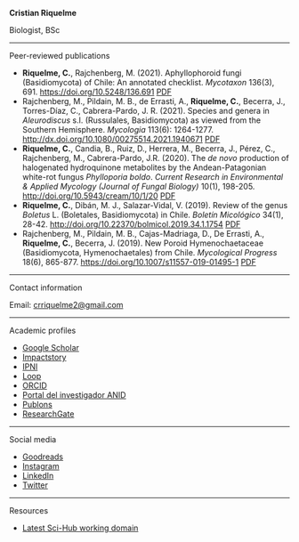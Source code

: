   <head>
    <title>Cristian Riquelme
    </title>
  </head>
   
  <body>
    <div class="">
      <p>
      <b>Cristian Riquelme</b>
      </p>
      <p>
      Biologist, BSc
      </p>
        <hr>
      <p>
      Peer-reviewed publications
      </p>
        <ul>
          <li><b>Riquelme, C.</b>, Rajchenberg, M. (2021). Aphyllophoroid fungi (Basidiomycota) of Chile: An annotated checklist. <i>Mycotaxon</i> 136(3), 691. <a href="https://doi.org/10.5248/136.691">https://doi.org/10.5248/136.691</a> <a href="https://www.researchgate.net/profile/Cristian-Riquelme-4/publication/355684954_Aphyllophoroid_fungi_Basidiomycota_of_Chile_an_annotated_checklist">PDF</a></li>
          <li>Rajchenberg, M., Pildain, M. B., de Errasti, A., <b>Riquelme, C.</b>, Becerra, J., Torres-Díaz, C., Cabrera-Pardo, J. R. (2021). Species and genera in <i>Aleurodiscus</i> s.l. (Russulales, Basidiomycota) as viewed from the Southern Hemisphere. <i>Mycologia</i> 113(6): 1264-1277. <a href="http://dx.doi.org/10.1080/00275514.2021.1940671">http://dx.doi.org/10.1080/00275514.2021.1940671</a> <a href="https://www.researchgate.net/profile/Cristian-Riquelme-4/publication/354076389_Species_and_genera_in_Aleurodiscus_sensu_lato_as_viewed_from_the_Southern_Hemisphere">PDF</a></li>
          <li><b>Riquelme, C.</b>, Candia, B., Ruiz, D., Herrera, M., Becerra, J., Pérez, C., Rajchenberg, M., Cabrera-Pardo, J.R. (2020). The <i>de novo</i> production of halogenated hydroquinone metabolites by the Andean-Patagonian white-rot fungus <i>Phylloporia boldo</i>. <i>Current Research in Environmental & Applied Mycology (Journal of Fungal Biology)</i> 10(1), 198-205. <a href="http://doi.org/10.5943/cream/10/1/20">http://doi.org/10.5943/cream/10/1/20</a> <a href="https://www.researchgate.net/profile/Cristian-Riquelme-4/publication/342412631_The_de_novo_production_of_halogenated_hydroquinone_metabolites_by_the_Andean-Patagonian_white-rot_fungus_Phylloporia_boldo">PDF</a></li>
          <li><b>Riquelme, C.</b>, Dibán, M. J., Salazar-Vidal, V. (2019). Review of the genus <i>Boletus</i> L. (Boletales, Basidiomycota) in Chile. <i>Boletín Micológico</i> 34(1), 28-42. <a href="http://doi.org/10.22370/bolmicol.2019.34.1.1754">http://doi.org/10.22370/bolmicol.2019.34.1.1754</a> <a href="https://www.researchgate.net/profile/Cristian-Riquelme-4/publication/334173121_Revision_del_genero_Boletus_L_Boletales_Basidiomycota_en_Chile">PDF</a></li>
          <li>Rajchenberg, M., Pildain, M. B., Cajas-Madriaga, D., De Errasti, A., <b>Riquelme, C.</b>, Becerra, J.  (2019). New Poroid Hymenochaetaceae (Basidiomycota, Hymenochaetales) from Chile. <i>Mycological Progress</i> 18(6), 865-877. <a href="https://doi.org/10.1007/s11557-019-01495-1">https://doi.org/10.1007/s11557-019-01495-1</a> <a href="https://www.researchgate.net/profile/Cristian-Riquelme-4/publication/333264033_New_Poroid_Hymenochaetaceae_Basidiomycota_Hymenochaetales_from_Chile">PDF</a></li>
        </ul>
          <hr>  
      <p>
      Contact information
      </p>
      <p>
      Email: <a href="mailto:crriquelme2@gmail.com">crriquelme2@gmail.com</a>
      </p>
          <hr>
      <p>
      Academic profiles
      </p>
        <ul>
          <li><a href="https://scholar.google.com/citations?user=6OfBsn0AAAAJ&hl">Google Scholar</a></li>
          <li><a href="https://profiles.impactstory.org/u/0000-0003-1652-571X">Impactstory</a></li>
          <li><a href="https://www.ipni.org/a/20046658-1">IPNI</a></li>
          <li><a href="https://loop.frontiersin.org/people/900765/overview">Loop</a></li>
          <li><a href="https://orcid.org/0000-0003-1652-571X">ORCID</a></li>
          <li><a href="https://investigadores.anid.cl//en/public_search/researcher?id=32094-Cristian_Riquelme">Portal del investigador ANID</a></li>
          <li><a href="https://publons.com/researcher/1666160/cristian-riquelme">Publons</a></li>                                                                                                    
          <li><a href="https://www.researchgate.net/profile/Cristian-Riquelme-4">ResearchGate</a></li>
        </ul>
          <hr>
      <p>
      Social media
      </p>
        <ul>
          <li><a href="https://www.goodreads.com/user/show/62313642-cristian-riquelme">Goodreads</a></li>    
          <li><a href="https://www.instagram.com/crriquelme2/">Instagram</a></li>
          <li><a href="https://www.linkedin.com/in/crriquelme2/">LinkedIn</a></li>
          <li><a href="https://twitter.com/crriquelme2">Twitter</a></li>
        </ul>
          <hr>
      <p>
      Resources
      </p>
        <ul>
          <li><a href="https://lovescihub.wordpress.com/">Latest Sci-Hub working domain<a/></li>
        </ul>
    </div>
  </body>

  </html>
